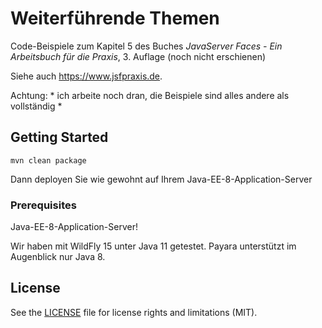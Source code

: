 # Weiterführende Themen

Code-Beispiele zum Kapitel 5 des Buches 
*JavaServer Faces - Ein Arbeitsbuch für die Praxis*, 3. Auflage (noch nicht erschienen)

Siehe auch <https://www.jsfpraxis.de>.

Achtung: * ich arbeite noch dran, die Beispiele sind alles andere als vollständig *

## Getting Started
```
mvn clean package
```
Dann deployen Sie wie gewohnt auf Ihrem Java-EE-8-Application-Server


### Prerequisites

Java-EE-8-Application-Server!

Wir haben mit WildFly 15 unter Java 11 getestet. Payara unterstützt im Augenblick nur Java 8. 



## License

See the [LICENSE](LICENSE.txt) file for license rights and limitations (MIT).
